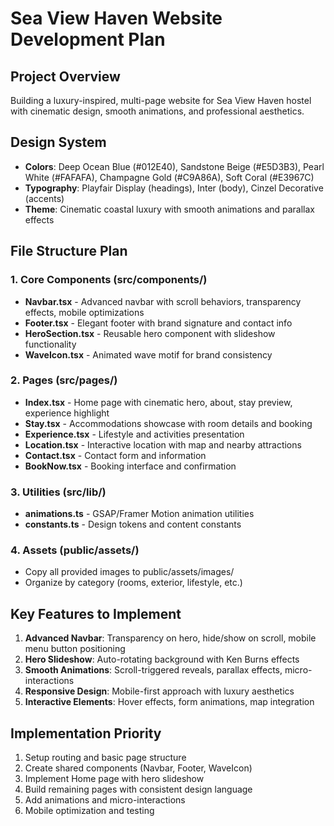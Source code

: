 # Sea View Haven Website Development Plan

## Project Overview
Building a luxury-inspired, multi-page website for Sea View Haven hostel with cinematic design, smooth animations, and professional aesthetics.

## Design System
- **Colors**: Deep Ocean Blue (#012E40), Sandstone Beige (#E5D3B3), Pearl White (#FAFAFA), Champagne Gold (#C9A86A), Soft Coral (#E3967C)
- **Typography**: Playfair Display (headings), Inter (body), Cinzel Decorative (accents)
- **Theme**: Cinematic coastal luxury with smooth animations and parallax effects

## File Structure Plan

### 1. Core Components (src/components/)
- **Navbar.tsx** - Advanced navbar with scroll behaviors, transparency effects, mobile optimizations
- **Footer.tsx** - Elegant footer with brand signature and contact info
- **HeroSection.tsx** - Reusable hero component with slideshow functionality
- **WaveIcon.tsx** - Animated wave motif for brand consistency

### 2. Pages (src/pages/)
- **Index.tsx** - Home page with cinematic hero, about, stay preview, experience highlight
- **Stay.tsx** - Accommodations showcase with room details and booking
- **Experience.tsx** - Lifestyle and activities presentation
- **Location.tsx** - Interactive location with map and nearby attractions
- **Contact.tsx** - Contact form and information
- **BookNow.tsx** - Booking interface and confirmation

### 3. Utilities (src/lib/)
- **animations.ts** - GSAP/Framer Motion animation utilities
- **constants.ts** - Design tokens and content constants

### 4. Assets (public/assets/)
- Copy all provided images to public/assets/images/
- Organize by category (rooms, exterior, lifestyle, etc.)

## Key Features to Implement
1. **Advanced Navbar**: Transparency on hero, hide/show on scroll, mobile menu button positioning
2. **Hero Slideshow**: Auto-rotating background with Ken Burns effects
3. **Smooth Animations**: Scroll-triggered reveals, parallax effects, micro-interactions
4. **Responsive Design**: Mobile-first approach with luxury aesthetics
5. **Interactive Elements**: Hover effects, form animations, map integration

## Implementation Priority
1. Setup routing and basic page structure
2. Create shared components (Navbar, Footer, WaveIcon)
3. Implement Home page with hero slideshow
4. Build remaining pages with consistent design language
5. Add animations and micro-interactions
6. Mobile optimization and testing